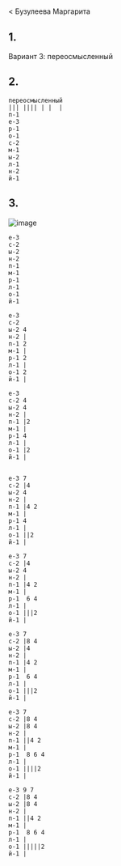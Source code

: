 #
< Бузулеева Маргарита
## 1.
Вариант 3: переосмысленный
## 2.
```
переосмысленный
||| |||| | |  |
п-1
е-3
р-1
о-1
с-2
м-1
ы-2
л-1
н-2
й-1
```
## 3.

![image](https://github.com/user-attachments/assets/2bc3ac87-a96b-4700-9cba-123d54aa97c7)

```
е-3
с-2
ы-2
н-2
п-1
м-1
р-1
л-1
о-1
й-1

е-3
с-2
ы-2 4
н-2 |
п-1 2
м-1 |
р-1 2
л-1 |
о-1 2
й-1 |

е-3
с-2 4
ы-2 4
н-2 |
п-1 |2
м-1 |
р-1 4
л-1 |
о-1 |2
й-1 |


е-3 7
с-2 |4
ы-2 4
н-2 |
п-1 |4 2
м-1 |
р-1 4
л-1 |
о-1 ||2
й-1 |

е-3 7
с-2 |4
ы-2 4
н-2 |
п-1 |4 2
м-1 |
р-1  6 4
л-1 |
о-1 |||2
й-1 |

е-3 7
с-2 |8 4
ы-2 |4
н-2 |
п-1 |4 2
м-1 |
р-1  6 4
л-1 |
о-1 |||2
й-1 |

е-3 7
с-2 |8 4
ы-2 |8 4
н-2 |
п-1 ||4 2
м-1 |
р-1  8 6 4
л-1 |
о-1 ||||2
й-1 |

е-3 9 7
с-2 |8 4
ы-2 |8 4
н-2 |
п-1 ||4 2
м-1 |
р-1  8 6 4
л-1 |
о-1 |||||2
й-1 |
